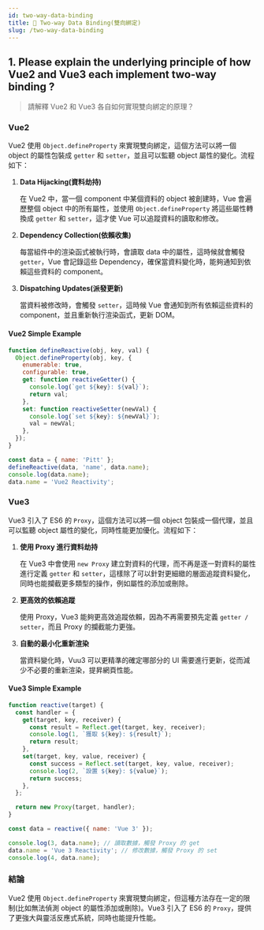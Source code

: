 ```yaml
---
id: two-way-data-binding
title: 📄 Two-way Data Binding(雙向綁定)
slug: /two-way-data-binding
---
```


## 1. Please explain the underlying principle of how Vue2 and Vue3 each implement two-way binding ?

> 請解釋 Vue2 和 Vue3 各自如何實現雙向綁定的原理？

### Vue2

Vue2 使用 `Object.defineProperty` 來實現雙向綁定，這個方法可以將一個 object 的屬性包裝成 `getter` 和 `setter`，並且可以監聽 object 屬性的變化。流程如下：

1. **Data Hijacking(資料劫持)**

   在 Vue2 中，當一個 component 中某個資料的 object 被創建時，Vue 會遍歷整個 object 中的所有屬性，並使用 `Object.defineProperty` 將這些屬性轉換成 `getter` 和 `setter`，這才使 Vue 可以追蹤資料的讀取和修改。

2. **Dependency Collection(依賴收集)**

   每當組件中的渲染函式被執行時，會讀取 data 中的屬性，這時候就會觸發 `getter`，Vue 會記錄這些 Dependency，確保當資料變化時，能夠通知到依賴這些資料的 component。

3. **Dispatching Updates(派發更新)**

   當資料被修改時，會觸發 `setter`，這時候 Vue 會通知到所有依賴這些資料的 component，並且重新執行渲染函式，更新 DOM。

#### Vue2 Simple Example

```js
function defineReactive(obj, key, val) {
  Object.defineProperty(obj, key, {
    enumerable: true,
    configurable: true,
    get: function reactiveGetter() {
      console.log(`get ${key}: ${val}`);
      return val;
    },
    set: function reactiveSetter(newVal) {
      console.log(`set ${key}: ${newVal}`);
      val = newVal;
    },
  });
}

const data = { name: 'Pitt' };
defineReactive(data, 'name', data.name);
console.log(data.name);
data.name = 'Vue2 Reactivity';
```

### Vue3

Vue3 引入了 ES6 的 `Proxy`，這個方法可以將一個 object 包裝成一個代理，並且可以監聽 object 屬性的變化，同時性能更加優化。流程如下：

1. **使用 Proxy 進行資料劫持**

   在 Vue3 中會使用 `new Proxy` 建立對資料的代理，而不再是逐一對資料的屬性進行定義 `getter` 和 `setter`，這樣除了可以針對更細緻的層面追蹤資料變化，同時也能攔截更多類型的操作，例如屬性的添加或刪除。

2. **更高效的依賴追蹤**

   使用 Proxy，Vue3 能夠更高效追蹤依賴，因為不再需要預先定義 `getter / setter`，而且 Proxy 的攔截能力更強。

3. **自動的最小化重新渲染**

   當資料變化時，Vuu3 可以更精準的確定哪部分的 UI 需要進行更新，從而減少不必要的重新渲染，提昇網頁性能。

#### Vue3 Simple Example

```js
function reactive(target) {
  const handler = {
    get(target, key, receiver) {
      const result = Reflect.get(target, key, receiver);
      console.log(1, `獲取 ${key}: ${result}`);
      return result;
    },
    set(target, key, value, receiver) {
      const success = Reflect.set(target, key, value, receiver);
      console.log(2, `設置 ${key}: ${value}`);
      return success;
    },
  };

  return new Proxy(target, handler);
}

const data = reactive({ name: 'Vue 3' });

console.log(3, data.name); // 讀取數據，觸發 Proxy 的 get
data.name = 'Vue 3 Reactivity'; // 修改數據，觸發 Proxy 的 set
console.log(4, data.name);
```

### 結論

Vue2 使用 `Object.defineProperty` 來實現雙向綁定，但這種方法存在一定的限制(比如無法偵測 object 的屬性添加或刪除)。Vue3 引入了 ES6 的 `Proxy`，提供了更強大與靈活反應式系統，同時也能提升性能。
